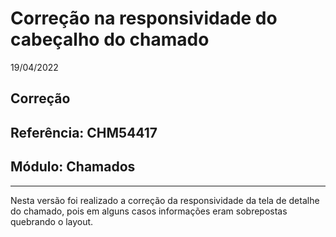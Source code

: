 # Correção na responsividade do cabeçalho do chamado
19/04/2022
## Correção
## Referência: CHM54417
## Módulo: Chamados
***

Nesta versão foi realizado a correção da responsividade da tela de detalhe do chamado, pois em alguns casos informações eram sobrepostas quebrando o layout.